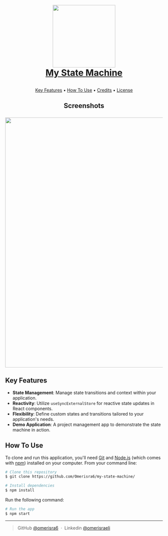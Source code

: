 
<h1 align="center">
  <br>
  <img src="https://cdn-icons-png.flaticon.com/512/10556/10556545.png" width="200">
  <br>
     <a href="https://my-state-machine.netlify.app/">My State Machine</a>
  <br>
</h1><h2 align="center"></h2>
<p align="center"></p>
<p align="center">
  <a href="#key-features">Key Features</a> •
  <a href="#how-to-use">How To Use</a> •
  <a href="#credits">Credits</a> •
  <a href="#license">License</a>
</p>
<h2 align="center">
  Screenshots
   <br>
  <br>
  <img src="https://i.ibb.co/0Vf6Lpz/Screenshot-2024-06-22-at-22-36-02.png" border="0" width="800"/> 
</h2>


## Key Features
- **State Management**: Manage state transitions and context within your application.
- **Reactivity**: Utilize `useSyncExternalStore` for reactive state updates in React components.
- **Flexibility**: Define custom states and transitions tailored to your application's needs.
- **Demo Application**: A project management app to demonstrate the state machine in action.

## How To Use

To clone and run this application, you'll need [Git](https://git-scm.com) and [Node.js](https://nodejs.org/en/download/) (which comes with [npm](http://npmjs.com)) installed on your computer. From your command line:

```bash
# Clone this repository
$ git clone https://github.com/Omerisra6/my-state-machine/

# Install dependencies
$ npm install
```

Run the following command:
```bash
# Run the app
$ npm start
```
---

> GitHub [@omerisra6](https://github.com/Omerisra6) &nbsp;&middot;&nbsp;
> Linkedin [@omerisraeli](https://www.linkedin.com/in/omer-israeli6/)

